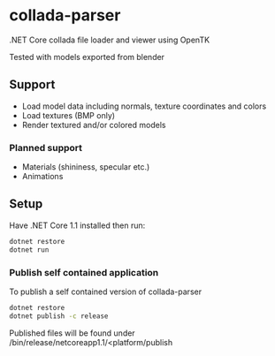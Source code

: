 # collada-parser
.NET Core collada file loader and viewer using OpenTK

Tested with models exported from blender

## Support
- Load model data including normals, texture coordinates and colors
- Load textures (BMP only)
- Render textured and/or colored models

### Planned support
- Materials (shininess, specular etc.)
- Animations

## Setup
Have .NET Core 1.1 installed then run:
```bash
dotnet restore
dotnet run
```
### Publish self contained application
To publish a self contained version of collada-parser
```bash
dotnet restore
dotnet publish -c release
```
Published files will be found under /bin/release/netcoreapp1.1/<platform/publish
